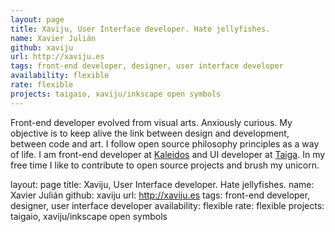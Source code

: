 ```yaml
---
layout: page
title: Xaviju, User Interface developer. Hate jellyfishes.
name: Xavier Julián
github: xaviju
url: http://xaviju.es
tags: front-end developer, designer, user interface developer
availability: flexible
rate: flexible
projects: taigaio, xaviju/inkscape open symbols
---
```


Front-end developer evolved from visual arts. Anxiously curious. My objective is to keep alive the link between design and development, between code and art. I follow open source philosophy principles as a way of life.
I am front-end developer at [Kaleidos](http://kaleidos.net/cc0000/) and UI developer at [Taiga](http://taiga.io). In my free time I like to contribute to open source projects and brush my unicorn.

layout: page
title: Xaviju, User Interface developer. Hate jellyfishes.
name: Xavier Julián
github: xaviju
url: http://xaviju.es
tags: front-end developer, designer, user interface developer
availability: flexible
rate: flexible
projects: taigaio, xaviju/inkscape open symbols